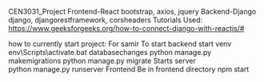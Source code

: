 CEN3031_Project
Frontend-React
    bootstrap, axios, jquery
Backend-Django
    django, djangorestframework, corsheaders
Tutorials Used:
https://www.geeksforgeeks.org/how-to-connect-django-with-reactjs/#

how to currently start project:
For samir 
    To start backend
        start venv
            env\Scripts\activate.bat
        databasechanges
            python manage.py makemigrations
            python manage.py migrate
        Starts server  
            python manage.py runserver
    Frontend
        Be in frontend directory
            npm start